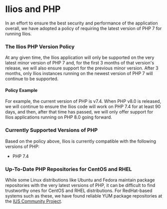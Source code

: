 # Ilios and PHP

In an effort to ensure the best security and performance of the application overall, we have adopted a policy of requiring the latest version of PHP 7 for running Ilios.
  
### The Ilios PHP Version Policy

At any given time, the Ilios application will only be supported on the very latest minor version of PHP 7 and, for the first 3 months of that version's release, we will also ensure support for the previous minor version.  After 3 months, only Ilios instances running on the newest version of PHP 7 will continue to be supported.
 
#### Policy Example

For example, the current version of PHP is v7.4.  When PHP v8.0 is released, we will continue to ensure the Ilios code will work on PHP 7.4 for at least 90 days, and then, after that time has passed, we will only offer support for Ilios applications running on PHP 8.0 going forward.

### Currently Supported Versions of PHP

Based on the policy above, Ilios is currently compatible with the following versions of PHP:

* PHP 7.4
 
### Up-To-Date PHP Repositories for CentOS and RHEL

While some Linux distributions like Ubuntu and Fedora maintain package repositories with the very latest versions of PHP, it can be difficult to find trustworthy ones for CentOS and RHEL distributions. For RedHat-based systems such as these, we have found reliable YUM package repositories at the [IUS Community Project](https://ius.io).
